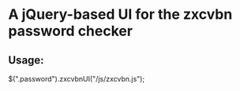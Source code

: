 # A jQuery-based UI for the zxcvbn password checker

## Usage:

$(".password").zxcvbnUI("/js/zxcvbn.js");
